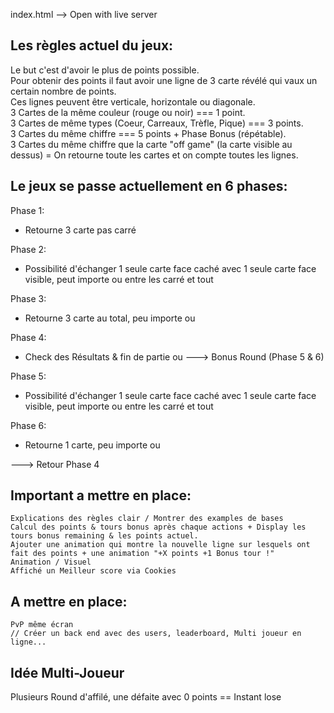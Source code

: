 index.html --> Open with live server

## Les règles actuel du jeux:
Le but c'est d'avoir le plus de points possible. <br>
Pour obtenir des points il faut avoir une ligne de 3 carte révélé qui vaux un certain nombre de points.<br>
Ces lignes peuvent être verticale, horizontale ou diagonale.<br>
3 Cartes de la même couleur (rouge ou noir) === 1 point.<br>
3 Cartes de même types (Coeur, Carreaux, Trèfle, Pique) === 3 points.<br>
3 Cartes du même chiffre === 5 points + Phase Bonus (répétable).<br>
3 Cartes du même chiffre que la carte "off game" (la carte visible au dessus) = On retourne toute les cartes et on compte toutes les lignes.<br>

## Le jeux se passe actuellement en 6 phases:
Phase 1:
- Retourne 3 carte pas carré
  
Phase 2:
- Possibilité d'échanger 1 seule carte face caché avec 1 seule carte face visible, peut importe ou entre les carré et tout

Phase 3:
- Retourne 3 carte au total, peu importe ou

Phase 4:
- Check des Résultats & fin de partie ou ---> Bonus Round (Phase 5 & 6)

Phase 5: 
- Possibilité d'échanger 1 seule carte face caché avec 1 seule carte face visible, peut importe ou entre les carré et tout

Phase 6:
- Retourne 1 carte, peu importe ou

---> Retour Phase 4

## Important a mettre en place:
    Explications des règles clair / Montrer des examples de bases
    Calcul des points & tours bonus après chaque actions + Display les tours bonus remaining & les points actuel.
    Ajouter une animation qui montre la nouvelle ligne sur lesquels ont fait des points + une animation "+X points +1 Bonus tour !"
    Animation / Visuel
    Affiché un Meilleur score via Cookies

## A mettre en place:
    PvP même écran
    // Créer un back end avec des users, leaderboard, Multi joueur en ligne...

## Idée Multi-Joueur
Plusieurs Round d'affilé, une défaite avec 0 points == Instant lose